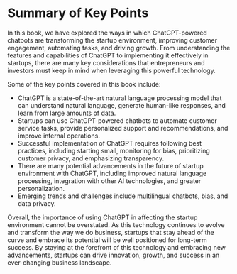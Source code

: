 Summary of Key Points
=================================

In this book, we have explored the ways in which ChatGPT-powered chatbots are transforming the startup environment, improving customer engagement, automating tasks, and driving growth. From understanding the features and capabilities of ChatGPT to implementing it effectively in startups, there are many key considerations that entrepreneurs and investors must keep in mind when leveraging this powerful technology.

Some of the key points covered in this book include:

* ChatGPT is a state-of-the-art natural language processing model that can understand natural language, generate human-like responses, and learn from large amounts of data.
* Startups can use ChatGPT-powered chatbots to automate customer service tasks, provide personalized support and recommendations, and improve internal operations.
* Successful implementation of ChatGPT requires following best practices, including starting small, monitoring for bias, prioritizing customer privacy, and emphasizing transparency.
* There are many potential advancements in the future of startup environment with ChatGPT, including improved natural language processing, integration with other AI technologies, and greater personalization.
* Emerging trends and challenges include multilingual chatbots, bias, and data privacy.

Overall, the importance of using ChatGPT in affecting the startup environment cannot be overstated. As this technology continues to evolve and transform the way we do business, startups that stay ahead of the curve and embrace its potential will be well positioned for long-term success. By staying at the forefront of this technology and embracing new advancements, startups can drive innovation, growth, and success in an ever-changing business landscape.
